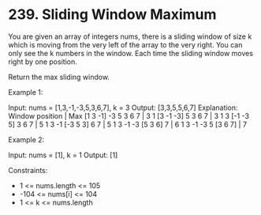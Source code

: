 # 239. Sliding Window Maximum

You are given an array of integers nums, there is a sliding window of size k which is moving from the very left of the array to the very right. You can only see the k numbers in the window. Each time the sliding window moves right by one position.

Return the max sliding window.

Example 1:

Input: nums = [1,3,-1,-3,5,3,6,7], k = 3
Output: [3,3,5,5,6,7]
Explanation:
Window position | Max
[1 3 -1] -3 5 3 6 7 | 3
1 [3 -1 -3] 5 3 6 7 | 3
1 3 [-1 -3 5] 3 6 7 | 5
1 3 -1 [-3 5 3] 6 7 | 5
1 3 -1 -3 [5 3 6] 7 | 6
1 3 -1 -3 5 [3 6 7] | 7

Example 2:

Input: nums = [1], k = 1
Output: [1]

Constraints:

- 1 <= nums.length <= 105
- -104 <= nums[i] <= 104
- 1 <= k <= nums.length
